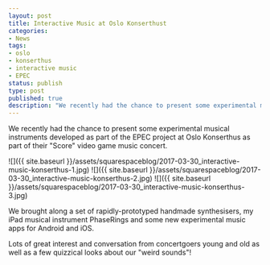 ```yaml
---
layout: post
title: Interactive Music at Oslo Konserthust
categories:
- News
tags:
- oslo
- konserthus
- interactive music
- EPEC
status: publish
type: post
published: true
description: "We recently had the chance to present some experimental musical instruments developed as part of the EPEC project at Oslo Konserthus as part of their"
---
```


We recently had the chance to present some experimental musical instruments developed as part of the EPEC project at Oslo Konserthus as part of their "Score" video game music concert.

![]({{ site.baseurl }}/assets/squarespaceblog/2017-03-30_interactive-music-konserthus-1.jpg)
![]({{ site.baseurl }}/assets/squarespaceblog/2017-03-30_interactive-music-konserthus-2.jpg)
![]({{ site.baseurl }}/assets/squarespaceblog/2017-03-30_interactive-music-konserthus-3.jpg)

We brought along a set of rapidly-prototyped handmade synthesisers, my iPad musical instrument PhaseRings and some new experimental music apps for Android and iOS.

Lots of great interest and conversation from concertgoers young and old as well as a few quizzical looks about our "weird sounds"!
